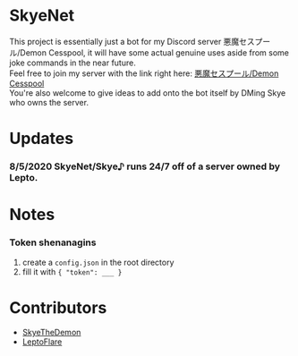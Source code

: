 # SkyeNet
This project is essentially just a bot for my Discord server 悪魔セスプール/Demon Cesspool, 
it will have some actual genuine uses aside from some joke commands in the near future.
<br>Feel free to join my server with the link right here: [悪魔セスプール/Demon Cesspool](https://discord.gg/u3HX7bY)
<br>You're also welcome to give ideas to add onto the bot itself by DMing Skye who owns the server.

# Updates
### 8/5/2020 SkyeNet/Skye♪ runs 24/7 off of a server owned by Lepto.

# Notes
### Token shenanagins
1. create a `config.json` in the root directory
2. fill it with `{ "token": ___ }`

# Contributors
* [SkyeTheDemon](https://github.com/SkyeTheDemon)
* [LeptoFlare](https://github.com/LeptoFlare)
